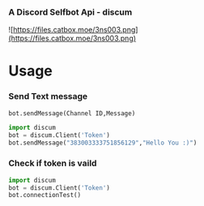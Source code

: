 ### A Discord Selfbot Api - discum
![https://files.catbox.moe/3ns003.png](https://files.catbox.moe/3ns003.png)


# Usage


### Send Text message
```bot.sendMessage(Channel ID,Message)```
```python
import discum
bot = discum.Client('Token')
bot.sendMessage("383003333751856129","Hello You :)")
```


### Check if token is vaild
```python
import discum
bot = discum.Client('Token')
bot.connectionTest()
```
